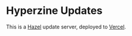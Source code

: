 # Hyperzine Updates

This is a [Hazel](https://github.com/vercel/hazel) update server, deployed to [Vercel](https://vercel.com/).
